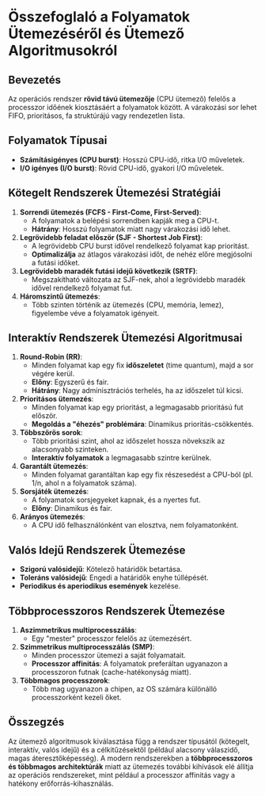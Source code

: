 # Összefoglaló a Folyamatok Ütemezéséről és Ütemező Algoritmusokról

## Bevezetés
Az operációs rendszer **rövid távú ütemezője** (CPU ütemező) felelős a processzor időének kiosztásáért a folyamatok között. A várakozási sor lehet FIFO, prioritásos, fa struktúrájú vagy rendezetlen lista.
## Folyamatok Típusai
- **Számításigényes (CPU burst)**: Hosszú CPU-idő, ritka I/O műveletek.
- **I/O igényes (I/O burst)**: Rövid CPU-idő, gyakori I/O műveletek.
## Kötegelt Rendszerek Ütemezési Stratégiái
1. **Sorrendi ütemezés (FCFS - First-Come, First-Served)**:
    - A folyamatok a belépési sorrendben kapják meg a CPU-t.
    - **Hátrány**: Hosszú folyamatok miatt nagy várakozási idő lehet.
2. **Legrövidebb feladat először (SJF - Shortest Job First)**:
    - A legrövidebb CPU burst idővel rendelkező folyamat kap prioritást.
    - **Optimalizálja** az átlagos várakozási időt, de nehéz előre megjósolni a futási időket.
3. **Legrövidebb maradék futási idejű következik (SRTF)**:
    - Megszakítható változata az SJF-nek, ahol a legrövidebb maradék idővel rendelkező folyamat fut.
4. **Háromszintű ütemezés**:
    - Több szinten történik az ütemezés (CPU, memória, lemez), figyelembe véve a folyamatok igényeit.
## Interaktív Rendszerek Ütemezési Algoritmusai
1. **Round-Robin (RR)**:
    - Minden folyamat kap egy fix **időszeletet** (time quantum), majd a sor végére kerül.
    - **Előny**: Egyszerű és fair.
    - **Hátrány**: Nagy adminisztrációs terhelés, ha az időszelet túl kicsi.
2. **Prioritásos ütemezés**:
    - Minden folyamat kap egy prioritást, a legmagasabb prioritású fut először.
    - **Megoldás a "éhezés" problémára**: Dinamikus prioritás-csökkentés.
3. **Többszörös sorok**:
    - Több prioritási szint, ahol az időszelet hossza növekszik az alacsonyabb szinteken.
    - **Interaktív folyamatok** a legmagasabb szintre kerülnek.
4. **Garantált ütemezés**:
    - Minden folyamat garantáltan kap egy fix részesedést a CPU-ból (pl. 1/n, ahol n a folyamatok száma).
5. **Sorsjáték ütemezés**:
    - A folyamatok sorsjegyeket kapnak, és a nyertes fut.
    - **Előny**: Dinamikus és fair.
6. **Arányos ütemezés**:
    - A CPU idő felhasználónként van elosztva, nem folyamatonként.
## Valós Idejű Rendszerek Ütemezése
- **Szigorú valósidejű**: Kötelező határidők betartása.
- **Toleráns valósidejű**: Engedi a határidők enyhe túllépését.
- **Periodikus és aperiodikus események** kezelése.
## Többprocesszoros Rendszerek Ütemezése
1. **Aszimmetrikus multiprocesszálás**:
    - Egy "mester" processzor felelős az ütemezésért.
2. **Szimmetrikus multiprocesszálás (SMP)**:
    - Minden processzor ütemezi a saját folyamatait.
    - **Processzor affinitás**: A folyamatok preferáltan ugyanazon a processzoron futnak (cache-hatékonyság miatt).
3. **Többmagos processzorok**:
    - Több mag ugyanazon a chipen, az OS számára különálló processzorként kezeli őket.
## Összegzés
Az ütemező algoritmusok kiválasztása függ a rendszer típusától (kötegelt, interaktív, valós idejű) és a célkitűzésektől (például alacsony válaszidő, magas áteresztőképesség). A modern rendszerekben a **többprocesszoros és többmagos architektúrák** miatt az ütemezés további kihívások elé állítja az operációs rendszereket, mint például a processzor affinitás vagy a hatékony erőforrás-kihasználás.